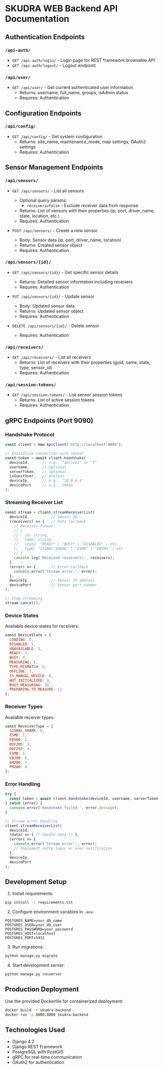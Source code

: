 # SKUDRA WEB Backend API Documentation

## Authentication Endpoints

### `/api-auth/`
- `GET /api-auth/login/` - Login page for REST framework browsable API
- `GET /api-auth/logout/` - Logout endpoint

### `/api/user/`
- `GET /api/user/` - Get current authenticated user information
  - Returns: username, full_name, groups, isAdmin status
  - Requires: Authentication

## Configuration Endpoints

### `/api/config/`
- `GET /api/config/` - Get system configuration
  - Returns: site_name, maintenance_mode, map settings, OAuth2 settings
  - Requires: Authentication

## Sensor Management Endpoints

### `/api/sensors/`
- `GET /api/sensors/` - List all sensors
  - Optional query params:
    - `receivers=false` - Exclude receiver data from response
  - Returns: List of sensors with their properties (ip, port, driver_name, state, location, etc.)
  - Requires: Authentication

- `POST /api/sensors/` - Create a new sensor
  - Body: Sensor data (ip, port, driver_name, location)
  - Returns: Created sensor object
  - Requires: Authentication

### `/api/sensors/{id}/`
- `GET /api/sensors/{id}/` - Get specific sensor details
  - Returns: Detailed sensor information including receivers
  - Requires: Authentication

- `PUT /api/sensors/{id}/` - Update sensor
  - Body: Updated sensor data
  - Returns: Updated sensor object
  - Requires: Authentication

- `DELETE /api/sensors/{id}/` - Delete sensor
  - Requires: Authentication

### `/api/receivers/`
- `GET /api/receivers/` - List all receivers
  - Returns: List of receivers with their properties (guid, name, state, type, sensor_id)
  - Requires: Authentication

### `/api/session-tokens/`
- `GET /api/session-tokens/` - List sensor session tokens
  - Returns: List of active session tokens
  - Requires: Authentication

## gRPC Endpoints (Port 9090)

### Handshake Protocol
```javascript
const client = new ApiClient('http://localhost:9090');

// Initialize connection with sensor
const token = await client.handshake(
  deviceId,      // e.g., "device1" or "1"
  username,      // optional
  serverToken,   // optional
  isGuestUser,   // boolean
  deviceIp,      // e.g., "10.0.0.1"
  devicePort     // e.g., 19010
);
```

### Streaming Receiver List
```javascript
const stream = client.streamReceiverList(
  deviceId,          // Sensor ID
  (receivers) => {   // Data callback
    // Receiver format:
    // {
    //   id: string,
    //   name: string,
    //   state: "READY" | "BUSY" | "DISABLED" | etc,
    //   type: "SIGNAL_SHARK" | "ESMD" | "EB500" | etc
    // }
    console.log('Received receivers:', receivers);
  },
  (error) => {       // Error callback
    console.error('Stream error:', error);
  },
  deviceIp,          // Sensor IP address
  devicePort         // Sensor port number
);

// Stop streaming
stream.cancel();
```

### Device States
Available device states for receivers:
```javascript
const DeviceState = {
  LOADING: 0,
  DISABLED: 1,
  UNAVAILABLE: 2,
  READY: 3,
  BUSY: 4,
  MEASURING: 5,
  TYPE_MISMATCH: 6,
  OFFLINE: 7,
  IS_MANUAL_DEVICE: 8,
  NOT_INITIALIZED: 9,
  BUSY_MEASURING: 10,
  PREPARING_TO_MEASURE: 11
};
```

### Receiver Types
Available receiver types:
```javascript
const ReceiverType = {
  SIGNAL_SHARK: 0,
  ESMD: 1,
  EB500: 2,
  DDF205: 3,
  DDF255: 4,
  ESMB: 5,
  EB200: 6,
  EM200: 7,
  PR200: 8
};
```

### Error Handling
```javascript
try {
  const token = await client.handshake(deviceId, username, serverToken, false, deviceIp, devicePort);
} catch (error) {
  console.error('Handshake failed:', error.message);
}

// Stream error handling
client.streamReceiverList(
  deviceId,
  (data) => { /* handle data */ },
  (error) => {
    console.error('Stream error:', error);
    // Implement retry logic or user notification
  },
  deviceIp,
  devicePort
);
```

## Development Setup

1. Install requirements:
```bash
pip install -r requirements.txt
```

2. Configure environment variables in `.env`:
```env
POSTGRES_NAME=your_db_name
POSTGRES_USER=your_db_user
POSTGRES_PASSWORD=your_password
POSTGRES_HOST=localhost
POSTGRES_PORT=5432
```

3. Run migrations:
```bash
python manage.py migrate
```

4. Start development server:
```bash
python manage.py runserver
```

## Production Deployment

Use the provided Dockerfile for containerized deployment:

```bash
docker build -t skudra-backend .
docker run -p 8000:8000 skudra-backend
```

## Technologies Used

- Django 4.2
- Django REST Framework
- PostgreSQL with PostGIS
- gRPC for real-time communication
- OAuth2 for authentication